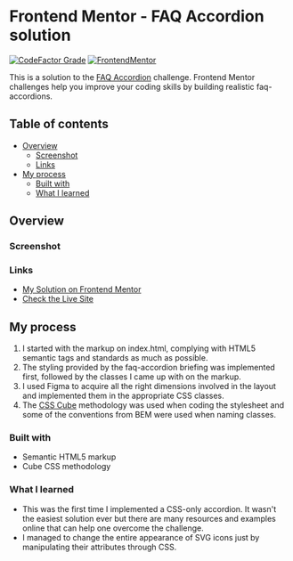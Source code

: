 # Frontend Mentor - FAQ Accordion solution

[![CodeFactor Grade](https://img.shields.io/codefactor/grade/github/EONRaider/faq-accordion?label=CodeFactor&logo=codefactor&style=flat-square)](https://www.codefactor.io/repository/github/eonraider/faq-accordion)
[![FrontendMentor](https://img.shields.io/badge/FrontendMentor-EONRaider-blue?style=flat-square)](https://www.frontendmentor.io/profile/EONRaider)

This is a solution to the [FAQ Accordion](https://www.frontendmentor.io/challenges/faq-accordion-wyfFdeBwBz) challenge.
Frontend Mentor challenges help you improve your coding skills by
building realistic faq-accordions.

## Table of contents

- [Overview](#overview)
    - [Screenshot](#screenshot)
    - [Links](#links)
- [My process](#my-process)
    - [Built with](#built-with)
    - [What I learned](#what-i-learned)

## Overview

### Screenshot

### Links

- [My Solution on Frontend Mentor]()
- [Check the Live Site](https://eonraider-faq-accordion.netlify.app/)

## My process

1. I started with the markup on index.html, complying with HTML5 semantic tags and standards as much as possible.
2. The styling provided by the faq-accordion briefing was implemented first, followed by the classes I came up with on
   the
   markup.
3. I used Figma to acquire all the right dimensions involved in the layout and implemented them in the appropriate CSS
   classes.
4. The [CSS Cube](https://cube.fyi/) methodology was used when coding the stylesheet and some of the conventions from
   BEM were used when naming classes.

### Built with

- Semantic HTML5 markup
- Cube CSS methodology

### What I learned

- This was the first time I implemented a CSS-only accordion. It wasn't the easiest solution ever
  but there are many resources and examples online that can help one overcome the challenge.
- I managed to change the entire appearance of SVG icons just by manipulating their attributes through CSS.